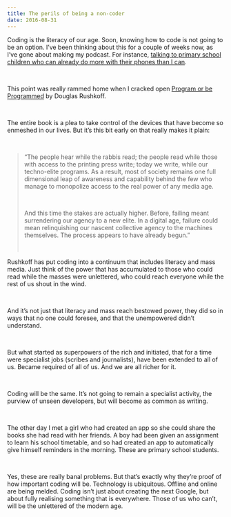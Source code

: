 ```yaml
---
title: The perils of being a non-coder
date: 2016-08-31
---
```


<!--kg-card-begin: html--><p>Coding is the literacy of our age. Soon, knowing how to code is not going to be an option. I’ve been thinking about this for a couple of weeks now, as I’ve gone about making my podcast. For instance, <a href="https://soundcloud.com/thinkdigitalfutures/are-we-doing-the-right-thing-with-tech-in-schools">talking to primary school children who can already do more with their phones than I can</a>.</p><br>
<p>This point was really rammed home when I cracked open <a href="https://www.bookdepository.com/Program-or-be-Programmed-Douglas-Rushkoff/9781593764265">Program or be Programmed</a> by Douglas Rushkoff.</p><br>
<p>The entire book is a plea to take control of the devices that have become so enmeshed in our lives. But it’s this bit early on that really makes it plain:</p><br>
<blockquote>
<p>“The people hear while the rabbis read; the people read while those with access to the printing press write; today we write, while our techno-elite programs. As a result, most of society remains one full dimensional leap of awareness and capability behind the few who manage to monopolize access to the real power of any media age.</p><br>
<p>And this time the stakes are actually higher. Before, failing meant surrendering our agency to a new elite. In a digital age, failure could mean relinquishing our nascent collective agency to the machines themselves. The process appears to have already begun.”</p><br>
</blockquote>
<p>Rushkoff has put coding into a continuum that includes literacy and mass media. Just think of the power that has accumulated to those who could read while the masses were unlettered, who could reach everyone while the rest of us shout in the wind.</p><br>
<p>And it’s not just that literacy and mass reach bestowed power, they did so in ways that no one could foresee, and that the unempowered didn’t understand.</p><br>
<p>But what started as superpowers of the rich and initiated, that for a time were specialist jobs (scribes and journalists), have been extended to all of us. Became required of all of us. And we are all richer for it.</p><br>
<p>Coding will be the same. It’s not going to remain a specialist activity, the purview of unseen developers, but will become as common as writing.</p><br>
<p>The other day I met a girl who had created an app so she could share the books she had read with her friends. A boy had been given an assignment to learn his school timetable, and so had created an app to automatically give himself reminders in the morning. These are primary school students.</p><br>
<p>Yes, these are really banal problems. But that’s exactly why they’re proof of how important coding will be. Technology is ubiquitous. Offline and online are being melded. Coding isn’t just about creating the next Google, but about fully realising something that is everywhere. Those of us who can’t, will be the unlettered of the modern age.</p><br>
<!--kg-card-end: html-->